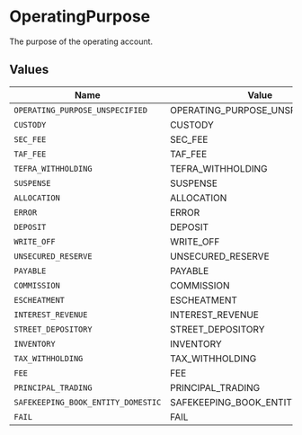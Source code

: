 # OperatingPurpose

The purpose of the operating account.


## Values

| Name                               | Value                              |
| ---------------------------------- | ---------------------------------- |
| `OPERATING_PURPOSE_UNSPECIFIED`    | OPERATING_PURPOSE_UNSPECIFIED      |
| `CUSTODY`                          | CUSTODY                            |
| `SEC_FEE`                          | SEC_FEE                            |
| `TAF_FEE`                          | TAF_FEE                            |
| `TEFRA_WITHHOLDING`                | TEFRA_WITHHOLDING                  |
| `SUSPENSE`                         | SUSPENSE                           |
| `ALLOCATION`                       | ALLOCATION                         |
| `ERROR`                            | ERROR                              |
| `DEPOSIT`                          | DEPOSIT                            |
| `WRITE_OFF`                        | WRITE_OFF                          |
| `UNSECURED_RESERVE`                | UNSECURED_RESERVE                  |
| `PAYABLE`                          | PAYABLE                            |
| `COMMISSION`                       | COMMISSION                         |
| `ESCHEATMENT`                      | ESCHEATMENT                        |
| `INTEREST_REVENUE`                 | INTEREST_REVENUE                   |
| `STREET_DEPOSITORY`                | STREET_DEPOSITORY                  |
| `INVENTORY`                        | INVENTORY                          |
| `TAX_WITHHOLDING`                  | TAX_WITHHOLDING                    |
| `FEE`                              | FEE                                |
| `PRINCIPAL_TRADING`                | PRINCIPAL_TRADING                  |
| `SAFEKEEPING_BOOK_ENTITY_DOMESTIC` | SAFEKEEPING_BOOK_ENTITY_DOMESTIC   |
| `FAIL`                             | FAIL                               |